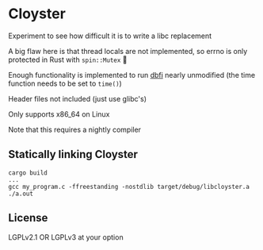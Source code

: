# Cloyster

Experiment to see how difficult it is to write a libc replacement

A big flaw here is that thread locals are not implemented, so errno is only
protected in Rust with `spin::Mutex` 😬

Enough functionality is implemented to run
[dbfi](https://github.com/Property404/dbfi) nearly unmodified (the time
function needs to be set to `time()`)

Header files not included (just use glibc's)

Only supports x86_64 on Linux

Note that this requires a nightly compiler

## Statically linking Cloyster

```
cargo build
...
gcc my_program.c -ffreestanding -nostdlib target/debug/libcloyster.a
./a.out
```

## License

LGPLv2.1 OR LGPLv3 at your option
